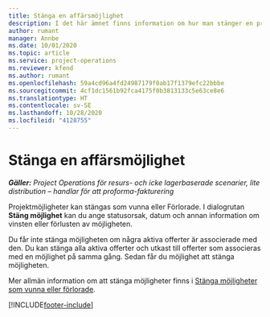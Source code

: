 ```yaml
---
title: Stänga en affärsmöjlighet
description: I det här ämnet finns information om hur man stänger en projektmöjlighet.
author: rumant
manager: Annbe
ms.date: 10/01/2020
ms.topic: article
ms.service: project-operations
ms.reviewer: kfend
ms.author: rumant
ms.openlocfilehash: 59a4cd96a4fd24987179f0ab17f1379efc22bbbe
ms.sourcegitcommit: 4cf1dc1561b92fca4175f0b3813133c5e63ce8e6
ms.translationtype: HT
ms.contentlocale: sv-SE
ms.lasthandoff: 10/28/2020
ms.locfileid: "4128755"
---
```

# <a name="close-an-opportunity"></a>Stänga en affärsmöjlighet

_**Gäller:** Project Operations för resurs- och icke lagerbaserade scenarier, lite distribution – handlar för att proforma-fakturering_

Projektmöjligheter kan stängas som vunna eller Förlorade. I dialogrutan **Stäng möjlighet** kan du ange statusorsak, datum och annan information om vinsten eller förlusten av möjligheten.

Du får inte stänga möjligheten om några aktiva offerter är associerade med den. Du kan stänga alla aktiva offerter och utkast till offerter som associeras med en möjlighet på samma gång. Sedan får du möjlighet att stänga möjligheten.

Mer allmän information om att stänga möjligheter finns i [Stänga möjligheter som vunna eller förlorade](https://docs.microsoft.com/dynamics365/sales-enterprise/close-opportunity-won-lost-sales).


[!INCLUDE[footer-include](../includes/footer-banner.md)]